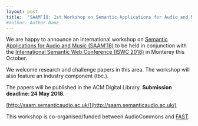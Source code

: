 ```yaml
---
layout: post
title:  "SAAM’18: 1st Workshop on Semantic Applications for Audio and Music"
#author: Author Name
---
```


We are happy to announce an international workshop on
[Semantic Applications for Audio and Music (SAAM’18)](http://saam.semanticaudio.ac.uk/)
to be held in conjunction with the
[International Semantic Web Conference (ISWC 2018)](http://iswc2018.semanticweb.org/)
in Monterey this October.

We welcome research and challenge papers in this area. The workshop will also feature an industry component (tbc.).

The papers will be published in the ACM Digital Library.
__Submission deadline: 24 May 2018.__

[http://saam.semanticaudio.ac.uk/](http://saam.semanticaudio.ac.uk/)

This workshop is co-organised/funded between AudioCommons and
[FAST](http://www.semanticaudio.ac.uk/).
